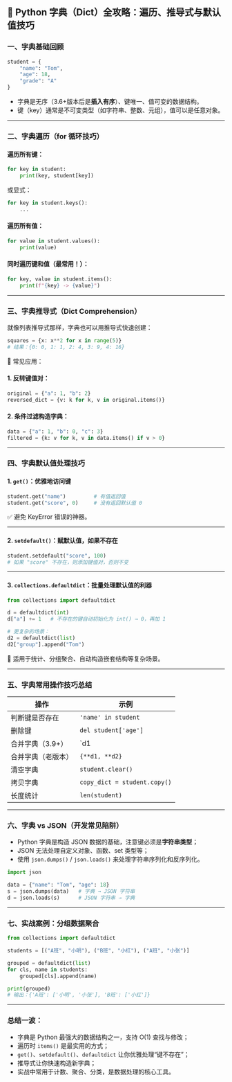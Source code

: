 
## 🧠 Python 字典（Dict）全攻略：遍历、推导式与默认值技巧


### 一、字典基础回顾

```python
student = {
    "name": "Tom",
    "age": 18,
    "grade": "A"
}
```

- 字典是无序（3.6+版本后是**插入有序**）、键唯一、值可变的数据结构。
- 键（key）通常是不可变类型（如字符串、整数、元组），值可以是任意对象。

---

### 二、字典遍历（for 循环技巧）

#### 遍历所有键：

```python
for key in student:
    print(key, student[key])
```

或显式：

```python
for key in student.keys():
    ...
```

#### 遍历所有值：

```python
for value in student.values():
    print(value)
```

#### 同时遍历键和值（最常用！）：

```python
for key, value in student.items():
    print(f"{key} -> {value}")
```

---

### 三、字典推导式（Dict Comprehension）

就像列表推导式那样，字典也可以用推导式快速创建：

```python
squares = {x: x**2 for x in range(5)}
# 结果：{0: 0, 1: 1, 2: 4, 3: 9, 4: 16}
```

📌 常见应用：

#### 1. 反转键值对：

```python
original = {"a": 1, "b": 2}
reversed_dict = {v: k for k, v in original.items()}
```

#### 2. 条件过滤构造字典：

```python
data = {"a": 1, "b": 0, "c": 3}
filtered = {k: v for k, v in data.items() if v > 0}
```

---

### 四、字典默认值处理技巧

#### 1. `get()`：优雅地访问键

```python
student.get("name")         # 有值返回值
student.get("score", 0)     # 没有返回默认值 0
```

✅ 避免 KeyError 错误的神器。

---

#### 2. `setdefault()`：赋默认值，如果不存在

```python
student.setdefault("score", 100)
# 如果 "score" 不存在，则添加键值对，否则不变
```

---

#### 3. `collections.defaultdict`：批量处理默认值的利器

```python
from collections import defaultdict

d = defaultdict(int)
d["a"] += 1   # 不存在的键自动初始化为 int() → 0，再加 1

# 更复杂的场景：
d2 = defaultdict(list)
d2["group"].append("Tom")
```

📌 适用于统计、分组聚合、自动构造嵌套结构等复杂场景。

---

### 五、字典常用操作技巧总结

| 操作 | 示例 |
|------|------|
| 判断键是否存在 | `'name' in student` |
| 删除键 | `del student['age']` |
| 合并字典（3.9+） | `d1 | d2` |
| 合并字典（老版本） | `{**d1, **d2}` |
| 清空字典 | `student.clear()` |
| 拷贝字典 | `copy_dict = student.copy()` |
| 长度统计 | `len(student)` |

---

### 六、字典 vs JSON（开发常见陷阱）

- Python 字典是构造 JSON 数据的基础，注意键必须是**字符串类型**；
- JSON 无法处理自定义对象、函数、set 类型等；
- 使用 `json.dumps()` / `json.loads()` 来处理字符串序列化和反序列化。

```python
import json

data = {"name": "Tom", "age": 18}
s = json.dumps(data)   # 字典 → JSON 字符串
d = json.loads(s)      # JSON 字符串 → 字典
```

---

### 七、实战案例：分组数据聚合

```python
from collections import defaultdict

students = [("A班", "小明"), ("B班", "小红"), ("A班", "小张")]

grouped = defaultdict(list)
for cls, name in students:
    grouped[cls].append(name)

print(grouped)
# 输出：{'A班': ['小明', '小张'], 'B班': ['小红']}
```

---

### 总结一波：

- 字典是 Python 最强大的数据结构之一，支持 O(1) 查找与修改；
- 遍历时 `items()` 是最实用的方式；
- `get()`、`setdefault()`、`defaultdict` 让你优雅处理“键不存在”；
- 推导式让你快速构造新字典；
- 实战中常用于计数、聚合、分类，是数据处理的核心工具。

